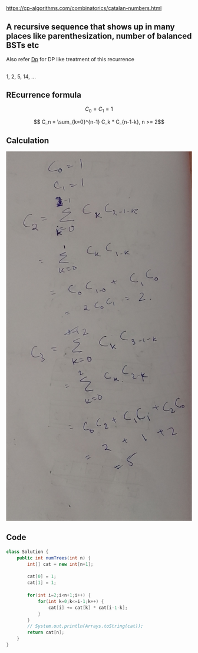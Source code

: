 
##

https://cp-algorithms.com/combinatorics/catalan-numbers.html

## A recursive sequence that shows up in many places like parenthesization, number of balanced BSTs etc

Also refer [Dp](../DynamicProgramming/CatalanNumbers.md) for DP like treatment of this recurrence

##

1, 2, 5, 14, ...

## REcurrence formula

$$ C_0 =  C_1 = 1$$

$$ C_n = \sum_{k=0}^{n-1} C_k * C_{n-1-k}, n >= 2$$

## Calculation

![calc](images/catalanrecurrence.jpg)

## Code

```java
class Solution {
    public int numTrees(int n) {
        int[] cat = new int[n+1];
        
        cat[0] = 1;
        cat[1] = 1;
        
        for(int i=2;i<n+1;i++) {
            for(int k=0;k<=i-1;k++) {
                cat[i] += cat[k] * cat[i-1-k];
            }
        }
        // System.out.println(Arrays.toString(cat));
        return cat[n];
    }
}
```
